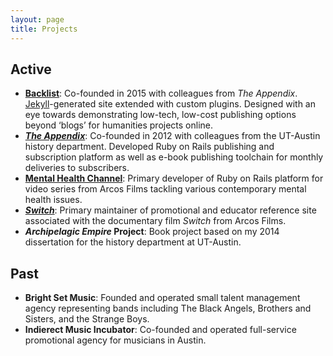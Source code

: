 ```yaml
---
layout: page
title: Projects
---
```



## Active

- [**Backlist**](http://backlist.cc): Co-founded in 2015 with colleagues from _The Appendix_. [Jekyll](http://jekyllrb.com)-generated site extended with custom plugins. Designed with an eye towards demonstrating low-tech, low-cost publishing options beyond ‘blogs’ for humanities projects online.
- [**_The Appendix_**](http://theappendix.net): Co-founded in 2012 with colleagues from the UT-Austin history department. Developed Ruby on Rails publishing and subscription platform as well as e-book publishing toolchain for monthly deliveries to subscribers.
- [**Mental Health Channel**](http://mentalhealthchannel.tv): Primary developer of Ruby on Rails platform for video series from Arcos Films tackling various contemporary mental health issues.
- [**_Switch_**](http://switchenergyproject.com): Primary maintainer of promotional and educator reference site associated with the documentary film _Switch_ from Arcos Films.
- **_Archipelagic Empire_ Project**: Book project based on my 2014 dissertation for the history department at UT-Austin.

## Past

- **Bright Set Music**: Founded and operated small talent management agency representing bands including The Black Angels, Brothers and Sisters, and the Strange Boys.
- **Indierect Music Incubator**: Co-founded and operated full-service promotional agency for musicians in Austin.